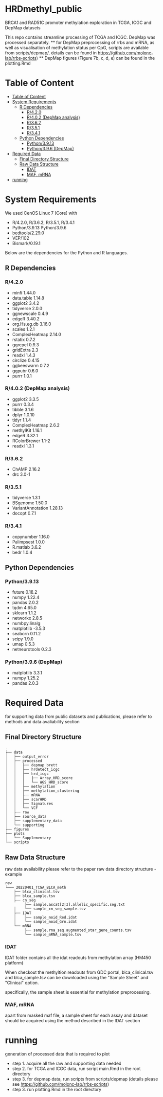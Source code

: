 <h1>  HRDmethyl_public </h1>
BRCA1 and RAD51C promoter methylation exploration in TCGA, ICGC and DepMap datasets

This repo contains streamline processing of TCGA and ICGC. DepMap was processed separately.
** for DepMap preprocessing of rrbs and mRNA, as well as visualisation of methylation status per CpG, scripts are available from scripts/depmap/. details can be found in https://github.com/molonc-lab/rrbs-scripts)
** DepMap figures (Figure 7b, c, d, e) can be found in the plotting.Rmd

# Table of Content
- [Table of Content](#table-of-content)
- [System Requirements](#system-requirements)
  - [R Dependencies](#r-dependencies)
    - [R/4.2.0](#r420)
    - [R/4.0.2 (DepMap analysis)](#r402-depmap-analysis)
    - [R/3.6.2](#r362)
    - [R/3.5.1](#r351)
    - [R/3.4.1](#r341)
  - [Python Dependencies](#python-dependencies)
    - [Python/3.9.13](#python3913)
    - [Python/3.9.6 (DepMap)](#python396-depmap)
- [Required Data](#required-data)
  - [Final Directory Structure](#final-directory-structure)
  - [Raw Data Structure](#raw-data-structure)
    - [IDAT](#idat)
    - [MAF, mRNA](#maf-mrna)
- [running](#running)

# System Requirements
We used CenOS Linux 7 (Core) with
- R/4.2.0, R/3.6.2, R/3.5.1, R/3.4.1 
- Python/3.9.13 Python/3.9.6
- bedtools/2.29.0
- VEP/102
- Bismark/0.19.1

Below are the dependencies for the Python and R languages.

## R Dependencies
### R/4.2.0
- minfi 1.44.0
- data.table 1.14.8
- ggplot2 3.4.2
- tidyverse 2.0.0
- ggnewscale 0.4.9
- edgeR 3.40.2
- org.Hs.eg.db 3.16.0
- scales 1.2.1
- ComplexHeatmap 2.14.0
- rstatix 0.7.2
- ggrepel 0.9.3
- gridExtra 2.3
- readxl 1.4.3
- circlize 0.4.15
- ggbeeswarm 0.7.2
- ggpubr 0.6.0
- purrr 1.0.1

### R/4.0.2 (DepMap analysis)
- ggplot2 3.3.5
- purrr   0.3.4 
- tibble  3.1.6
- dplyr   1.0.10
- tidyr   1.1.4      
- ComplexHeatmap 2.6.2
- methylKit 1.16.1
- edgeR 3.32.1
- RColorBrewer 1.1-2 
- readxl 1.3.1

### R/3.6.2
- ChAMP 2.16.2
- drc 3.0-1

### R/3.5.1
- tidyverse 1.3.1
- BSgenome 1.50.0
- VariantAnnotation 1.28.13
- docopt 0.7.1

### R/3.4.1
- copynumber 1.16.0
- Palimpsest 1.0.0
- R.matlab 3.6.2
- bedr 1.0.4

## Python Dependencies

### Python/3.9.13
- future 0.18.2
- numpy 1.22.4
- pandas 2.0.2
- tqdm 4.65.0
- sklearn 1.1.2
- networkx 2.8.5
- numbpy.linalg
- matplotlib -3.5.3
- seaborn 0.11.2
- scipy 1.9.0
- umap 0.5.3
- netneurotools 0.2.3

### Python/3.9.6 (DepMap)
- matplotlib 3.3.1
- numpy 1.25.2
- pandas 2.0.3


# Required Data
for supporting data from public datasets and publications, please refer to methods and data avaliability section

## Final Directory Structure
```
.
├── data
│   ├── output_error
│   ├── processed
│   │   ├── depmap_brett
│   │   ├── hrdetect_icgc
│   │   ├── hrd_icgc
│   │   │   ├── Array_HRD_score
│   │   │   └── WGS_HRD_score
│   │   ├── methylation
│   │   ├── methylation_clustering
│   │   ├── mRNA
│   │   ├── scarHRD
│   │   ├── Signatures
│   │   └── VCF
│   ├── raw
│   ├── source_data
│   ├── supplementary_data
│   └── supporting
├── figures
├── plots
│   └── Supplementary
└── scripts
```
## Raw Data Structure
raw data availability please refer to the paper
raw data directory structure - example
```
raw
└─── 20220401_TCGA_BLCA_meth
    ├── blca_clinical.tsv
    ├── blca_sample.tsv
    ├── cn_seg
         ├── sample.ascat[2|3].allelic_specific.seg.txt
    │    └── sample_cn_seg_sample.tsv
    ├── IDAT
    │    ├── sample_noid_Red.idat
    │    └── sample_noid_Grn.idat
    └── mRNA
         ├── sample.rna_seq.augmented_star_gene_counts.tsv
         └── sample_mRNA_sample.tsv
```
### IDAT 
IDAT folder contains all the idat readouts from methylation array (HM450 platform)

When checkout the methyltion readouts from GDC portal, blca_clinical.tsv and blca_sample.tsv can be downloaded using the "Sample Sheet" and "Clinical" option.

specifically, the sample sheet is essential for methylation preprocessing.

### MAF, mRNA
apart from masked maf file, a sample sheet for each assay and dataset should be acquired using the method described in the IDAT section

# running
generation of processed data that is required to plot
- step 1. acquire all the raw and supporting data needed
- step 2. for TCGA and ICGC data, run script main.Rmd in the root directory
- step 3. for depmap data, run scripts from scripts/depmap (details please see https://github.com/molonc-lab/rrbs-scripts)
- step 3. run plotting.Rmd in the root directory
